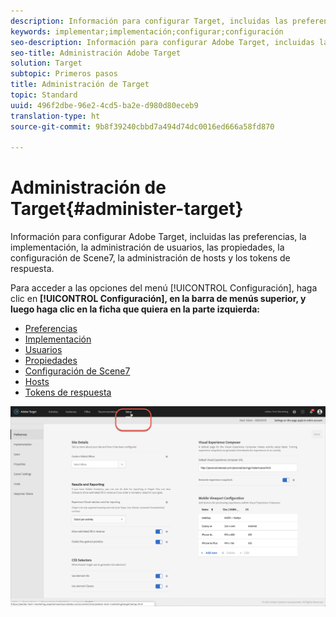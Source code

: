 ```yaml
---
description: Información para configurar Target, incluidas las preferencias, la implementación, la administración de usuarios, las propiedades, la configuración de Scene7, la administración de hosts y los tokens de respuesta.
keywords: implementar;implementación;configurar;configuración
seo-description: Información para configurar Adobe Target, incluidas las preferencias, la implementación, la administración de usuarios, las propiedades, la configuración de Scene7, la administración de hosts y los tokens de respuesta.
seo-title: Administración Adobe Target
solution: Target
subtopic: Primeros pasos
title: Administración de Target
topic: Standard
uuid: 496f2dbe-96e2-4cd5-ba2e-d980d80eceb9
translation-type: ht
source-git-commit: 9b8f39240cbbd7a494d74dc0016ed666a58fd870

---
```



# Administración de Target{#administer-target}

Información para configurar Adobe Target, incluidas las preferencias, la implementación, la administración de usuarios, las propiedades, la configuración de Scene7, la administración de hosts y los tokens de respuesta.

Para acceder a las opciones del menú [!UICONTROL Configuración], haga clic en **[!UICONTROL Configuración], en la barra de menús superior, y luego haga clic en la ficha que quiera en la parte izquierda:**

* [Preferencias](/help/administrating-target/r-target-account-preferences/target-account-preferences.md)
* [Implementación](/help/c-implementing-target/implementing-target.md)
* [Usuarios](/help/administrating-target/c-user-management/user-management.md)
* [Propiedades](/help/administrating-target/c-user-management/property-channel/property-channel.md)
* [Configuración de Scene7](/help/administrating-target/scene7-settings.md)
* [Hosts](/help/administrating-target/hosts.md)
* [Tokens de respuesta](/help/administrating-target/response-tokens.md)

![Menú Configuración de Adobe Target](/help/administrating-target/assets/setup_menu_new.png)